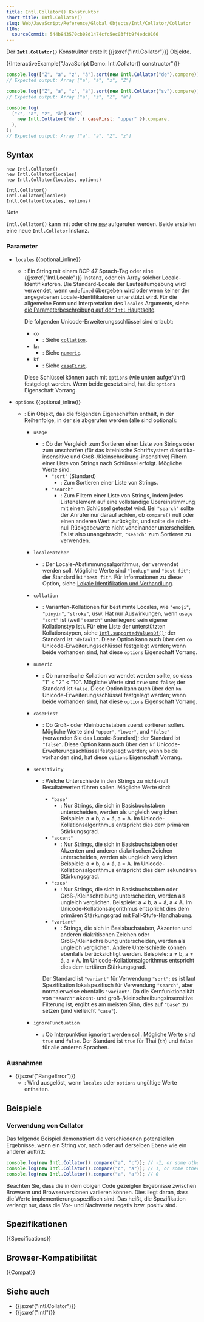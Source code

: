 ```yaml
---
title: Intl.Collator() Konstruktor
short-title: Intl.Collator()
slug: Web/JavaScript/Reference/Global_Objects/Intl/Collator/Collator
l10n:
  sourceCommit: 544b843570cb08d1474cfc5ec03ffb9f4edc0166
---
```


Der **`Intl.Collator()`** Konstruktor erstellt {{jsxref("Intl.Collator")}} Objekte.

{{InteractiveExample("JavaScript Demo: Intl.Collator() constructor")}}

```js interactive-example
console.log(["Z", "a", "z", "ä"].sort(new Intl.Collator("de").compare));
// Expected output: Array ["a", "ä", "z", "Z"]

console.log(["Z", "a", "z", "ä"].sort(new Intl.Collator("sv").compare));
// Expected output: Array ["a", "z", "Z", "ä"]

console.log(
  ["Z", "a", "z", "ä"].sort(
    new Intl.Collator("de", { caseFirst: "upper" }).compare,
  ),
);
// Expected output: Array ["a", "ä", "Z", "z"]
```

## Syntax

```js-nolint
new Intl.Collator()
new Intl.Collator(locales)
new Intl.Collator(locales, options)

Intl.Collator()
Intl.Collator(locales)
Intl.Collator(locales, options)
```

> [!NOTE]
> `Intl.Collator()` kann mit oder ohne [`new`](/de/docs/Web/JavaScript/Reference/Operators/new) aufgerufen werden. Beide erstellen eine neue `Intl.Collator` Instanz.

### Parameter

- `locales` {{optional_inline}}
  - : Ein String mit einem BCP 47 Sprach-Tag oder eine {{jsxref("Intl.Locale")}} Instanz, oder ein Array solcher Locale-Identifikatoren. Die Standard-Locale der Laufzeitumgebung wird verwendet, wenn `undefined` übergeben wird oder wenn keiner der angegebenen Locale-Identifikatoren unterstützt wird. Für die allgemeine Form und Interpretation des `locales` Arguments, siehe [die Parameterbeschreibung auf der `Intl` Hauptseite](/de/docs/Web/JavaScript/Reference/Global_Objects/Intl#locales_argument).

    Die folgenden Unicode-Erweiterungsschlüssel sind erlaubt:
    - `co`
      - : Siehe [`collation`](#collation).
    - `kn`
      - : Siehe [`numeric`](#numeric).
    - `kf`
      - : Siehe [`caseFirst`](#casefirst).

    Diese Schlüssel können auch mit `options` (wie unten aufgeführt) festgelegt werden. Wenn beide gesetzt sind, hat die `options` Eigenschaft Vorrang.

- `options` {{optional_inline}}
  - : Ein Objekt, das die folgenden Eigenschaften enthält, in der Reihenfolge, in der sie abgerufen werden (alle sind optional):
    - `usage`
      - : Ob der Vergleich zum Sortieren einer Liste von Strings oder zum unscharfen (für das lateinische Schriftsystem diakritika-insensitive und Groß-/Kleinschreibung-insensitive) Filtern einer Liste von Strings nach Schlüssel erfolgt. Mögliche Werte sind:
        - `"sort"` (Standard)
          - : Zum Sortieren einer Liste von Strings.
        - `"search"`
          - : Zum Filtern einer Liste von Strings, indem jedes Listenelement auf eine vollständige Übereinstimmung mit einem Schlüssel getestet wird. Bei `"search"` sollte der Anrufer nur darauf achten, ob `compare()` null oder einen anderen Wert zurückgibt, und sollte die nicht-null Rückgabewerte nicht voneinander unterscheiden. Es ist also unangebracht, `"search"` zum Sortieren zu verwenden.
    - `localeMatcher`
      - : Der Locale-Abstimmungsalgorithmus, der verwendet werden soll. Mögliche Werte sind `"lookup"` und `"best fit"`; der Standard ist `"best fit"`. Für Informationen zu dieser Option, siehe [Lokale Identifikation und Verhandlung](/de/docs/Web/JavaScript/Reference/Global_Objects/Intl#locale_identification_and_negotiation).
    - `collation`
      - : Varianten-Kollationen für bestimmte Locales, wie `"emoji"`, `"pinyin"`, `"stroke"`, usw. Hat nur Auswirkungen, wenn `usage` `"sort"` ist (weil `"search"` unterliegend sein eigener Kollationstyp ist). Für eine Liste der unterstützten Kollationstypen, siehe [`Intl.supportedValuesOf()`](/de/docs/Web/JavaScript/Reference/Global_Objects/Intl/supportedValuesOf#supported_collation_types); der Standard ist `"default"`. Diese Option kann auch über den `co` Unicode-Erweiterungsschlüssel festgelegt werden; wenn beide vorhanden sind, hat diese `options` Eigenschaft Vorrang.
    - `numeric`
      - : Ob numerische Kollation verwendet werden sollte, so dass "1" < "2" < "10". Mögliche Werte sind `true` und `false`; der Standard ist `false`. Diese Option kann auch über den `kn` Unicode-Erweiterungsschlüssel festgelegt werden; wenn beide vorhanden sind, hat diese `options` Eigenschaft Vorrang.
    - `caseFirst`
      - : Ob Groß- oder Kleinbuchstaben zuerst sortieren sollen. Mögliche Werte sind `"upper"`, `"lower"`, und `"false"` (verwenden Sie das Locale-Standard); der Standard ist `"false"`. Diese Option kann auch über den `kf` Unicode-Erweiterungsschlüssel festgelegt werden; wenn beide vorhanden sind, hat diese `options` Eigenschaft Vorrang.
    - `sensitivity`
      - : Welche Unterschiede in den Strings zu nicht-null Resultatwerten führen sollen. Mögliche Werte sind:
        - `"base"`
          - : Nur Strings, die sich in Basisbuchstaben unterscheiden, werden als ungleich verglichen. Beispiele: a ≠ b, a = á, a = A. Im Unicode-Kollationsalgorithmus entspricht dies dem primären Stärkungsgrad.
        - `"accent"`
          - : Nur Strings, die sich in Basisbuchstaben oder Akzenten und anderen diakritischen Zeichen unterscheiden, werden als ungleich verglichen. Beispiele: a ≠ b, a ≠ á, a = A. Im Unicode-Kollationsalgorithmus entspricht dies dem sekundären Stärkungsgrad.
        - `"case"`
          - : Nur Strings, die sich in Basisbuchstaben oder Groß-/Kleinschreibung unterscheiden, werden als ungleich verglichen. Beispiele: a ≠ b, a = á, a ≠ A. Im Unicode-Kollationsalgorithmus entspricht dies dem primären Stärkungsgrad mit Fall-Stufe-Handhabung.
        - `"variant"`
          - : Strings, die sich in Basisbuchstaben, Akzenten und anderen diakritischen Zeichen oder Groß-/Kleinschreibung unterscheiden, werden als ungleich verglichen. Andere Unterschiede können ebenfalls berücksichtigt werden. Beispiele: a ≠ b, a ≠ á, a ≠ A. Im Unicode-Kollationsalgorithmus entspricht dies dem tertiären Stärkungsgrad.

        Der Standard ist `"variant"` für Verwendung `"sort"`; es ist laut Spezifikation lokalspezifisch für Verwendung `"search"`, aber normalerweise ebenfalls `"variant"`. Da die Kernfunktionalität von `"search"` akzent- und groß-/kleinschreibungsinsensitive Filterung ist, ergibt es am meisten Sinn, dies auf `"base"` zu setzen (und vielleicht `"case"`).

    - `ignorePunctuation`
      - : Ob Interpunktion ignoriert werden soll. Mögliche Werte sind `true` und `false`. Der Standard ist `true` für Thai (`th`) und `false` für alle anderen Sprachen.

### Ausnahmen

- {{jsxref("RangeError")}}
  - : Wird ausgelöst, wenn `locales` oder `options` ungültige Werte enthalten.

## Beispiele

### Verwendung von Collator

Das folgende Beispiel demonstriert die verschiedenen potenziellen Ergebnisse, wenn ein String vor, nach oder auf derselben Ebene wie ein anderer auftritt:

```js
console.log(new Intl.Collator().compare("a", "c")); // -1, or some other negative value
console.log(new Intl.Collator().compare("c", "a")); // 1, or some other positive value
console.log(new Intl.Collator().compare("a", "a")); // 0
```

Beachten Sie, dass die in dem obigen Code gezeigten Ergebnisse zwischen Browsern und Browserversionen variieren können. Dies liegt daran, dass die Werte implementierungsspezifisch sind. Das heißt, die Spezifikation verlangt nur, dass die Vor- und Nachwerte negativ bzw. positiv sind.

## Spezifikationen

{{Specifications}}

## Browser-Kompatibilität

{{Compat}}

## Siehe auch

- {{jsxref("Intl.Collator")}}
- {{jsxref("Intl")}}
